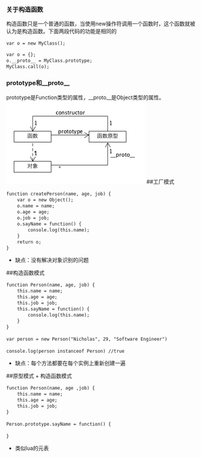 ### 关于构造函数
构造函数只是一个普通的函数，当使用new操作符调用一个函数时，这个函数就被认为是构造函数。下面两段代码的功能是相同的

```
var o = new MyClass();
```

```
var o = {};
o.__proto__ = MyClass.prototype;
MyClass.call(o);
```
### prototype和__proto__
prototype是Function类型的属性，\_\_proto__是Object类型的属性。
![](prototype.png)
##工厂模式

```
function createPerson(name, age, job) {
	var o = new Object();
	o.name = name;
	o.age = age;
	o.job = job;
	o.sayName = function() {
		console.log(this.name);
	}
	return o;
}
```
- 缺点：没有解决对象识别的问题

##构造函数模式

```
function Person(name, age, job) {
	this.name = name;
	this.age = age;
	this.job = job;
	this.sayName = function() {
		console.log(this.name);
	}
}

var person = new Person("Nicholas", 29, "Software Engineer")

console.log(person instanceof Person) //true
```
- 缺点：每个方法都要在每个实例上重新创建一遍

##原型模式 + 构造函数模式


```
function Person(name, age ,job) {
	this.name = name;
	this.age = age;
	this.job = job;
}

Person.prototype.sayName = function() {
	
}
```
- 类似lua的元表
